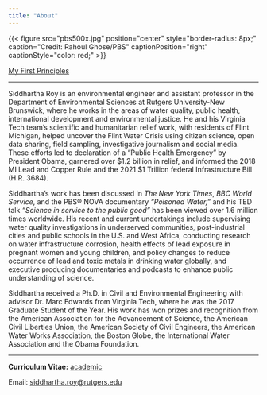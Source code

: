 ```yaml
---
title: "About"
---
```


{{< figure src="pbs500x.jpg" position="center" style="border-radius: 8px;" caption="Credit: Rahoul Ghose/PBS" captionPosition="right" captionStyle="color: red;" >}}

[My First Principles](/principles/)

------

Siddhartha Roy is an environmental engineer and assistant professor in the Department of Environmental Sciences at Rutgers University-New Brunswick, where he works in the areas of water quality, public health, international development and environmental justice. He and his Virginia Tech team’s scientific and humanitarian relief work, with residents of Flint Michigan, helped uncover the Flint Water Crisis using citizen science, open data sharing, field sampling, investigative journalism and social media. These efforts led to declaration of a “Public Health Emergency” by President Obama, garnered over $1.2 billion in relief, and informed the 2018 MI Lead and Copper Rule and the 2021 $1 Trillion federal Infrastructure Bill (H.R. 3684).

Siddhartha’s work has been discussed in *The New York Times*, *BBC World Service*, and the PBS® NOVA documentary *“Poisoned Water,”* and his TED talk *“Science in service to the public good”* has been viewed over 1.6 million times worldwide. His recent and current undertakings include supervising water quality investigations in underserved communities, post-industrial cities and public schools in the U.S. and West Africa, conducting research on water infrastructure corrosion, health effects of lead exposure in pregnant women and young children, and policy changes to reduce occurrence of lead and toxic metals in drinking water globally, and executive producing documentaries and podcasts to enhance public understanding of science.

Siddhartha received a Ph.D. in Civil and Environmental Engineering with advisor Dr. Marc Edwards from Virginia Tech, where he was the 2017 Graduate Student of the Year. His work has won prizes and recognition from the American Association for the Advancement of Science, the American Civil Liberties Union, the American Society of Civil Engineers, the American Water Works Association, the Boston Globe, the International Water Association and the Obama Foundation.

------

**Curriculum Vitae:** [academic](CV.pdf)

Email: [siddhartha.roy@rutgers.edu](mailto:siddhartha.roy@rutgers.edu)
